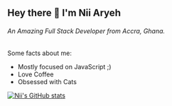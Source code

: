 ## Hey there 👋 I'm Nii Aryeh
###### An Amazing Full Stack Developer from Accra, Ghana.


Some facts about me:

- Mostly focused on JavaScript ;)
- Love Coffee
- Obsessed with Cats

[![Nii's GitHub stats](https://github-readme-stats.vercel.app/api?username=dcln00&theme=gotham)](https://niiaryeh.com)

<!--
**dcln00/dcln00** is a ✨ _special_ ✨ repository because its `README.md` (this file) appears on your GitHub profile.

Here are some ideas to get you started:

- 🔭 I’m currently working on ...
- 🌱 I’m currently learning ...
- 👯 I’m looking to collaborate on ...
- 🤔 I’m looking for help with ...
- 💬 Ask me about ...
- 📫 How to reach me: ...
- 😄 Pronouns: ...
- ⚡ Fun fact: ...
-->
